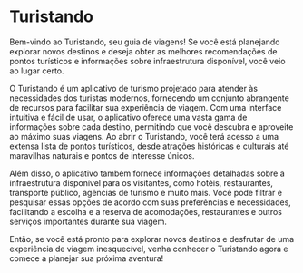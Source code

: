 # Turistando

Bem-vindo ao Turistando, seu guia de viagens! Se você está planejando explorar novos destinos e deseja obter as melhores recomendações de pontos turísticos e informações sobre infraestrutura disponível, você veio ao lugar certo.

O Turistando é um aplicativo de turismo projetado para atender às necessidades dos turistas modernos, fornecendo um conjunto abrangente de recursos para facilitar sua experiência de viagem. Com uma interface intuitiva e fácil de usar, o aplicativo oferece uma vasta gama de informações sobre cada destino, permitindo que você descubra e aproveite ao máximo suas viagens. Ao abrir o Turistando, você terá acesso a uma extensa lista de pontos turísticos, desde atrações históricas e culturais até maravilhas naturais e pontos de interesse únicos. 

Além disso, o aplicativo também fornece informações detalhadas sobre a infraestrutura disponível para os visitantes, como hotéis, restaurantes, transporte público, agências de turismo e muito mais. Você pode filtrar e pesquisar essas opções de acordo com suas preferências e necessidades, facilitando a escolha e a reserva de acomodações, restaurantes e outros serviços importantes durante sua viagem.

Então, se você está pronto para explorar novos destinos e desfrutar de uma experiência de viagem inesquecível, venha conhecer o Turistando agora e comece a planejar sua próxima aventura!
